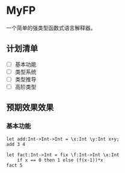 # MyFP

一个简单的强类型函数式语言解释器。

## 计划清单

- [ ] 基本功能
- [ ] 类型系统
- [ ] 类型推导
- [ ] 高阶类型

## 预期效果效果

### 基本功能

```
let add:Int->Int->Int = \x:Int \y:Int x+y;
add 3 4
```

```
let fact:Int->Int = fix \f:Int->Int \x:Int
	if x == 0 then 1 else (f(x-1))*x
fact 5
```
